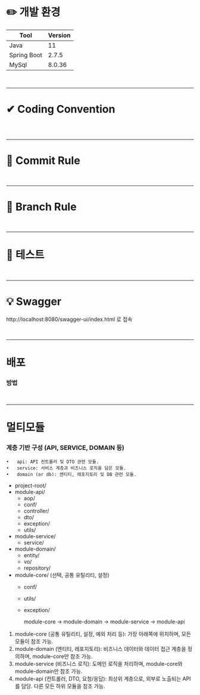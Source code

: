 # ✏️ 개발 환경 

| Tool        | Version               |
|-------------|-----------------------|
| Java        | 11                    |
| Spring Boot | 2.7.5                 |
| MySql       | 8.0.36                |

<br />

---

# ✔ Coding Convention

```

```

<br />

---

# 🙏 Commit Rule

<br />

---

# 📜 Branch Rule

<br />

---

# 🧪 테스트

<br />

---

# 💡 Swagger

http://localhost:8080/swagger-ui/index.html 로 접속

<br />

---

# 배포

### 방법

<br />

---

# 멀티모듈
### 계층 기반 구성 (API, SERVICE, DOMAIN 등)
	•	api: API 컨트롤러 및 DTO 관련 모듈.
	•	service: 서비스 계층과 비즈니스 로직을 담은 모듈.
	•	domain (or db): 엔티티, 레포지토리 및 DB 관련 모듈.

- project-root/
- module-api/
    - aop/
    - conf/ 
    - controller/
    - dto/ 
    - exception/
    - utils/
- module-service/
    - service/
- module-domain/
    - entity/
    - vo/
    - repository/
- module-core/ (선택, 공통 유틸리티, 설정)
    - conf/
    - utils/
    - exception/


      module-core -> module-domain -> module-service -> module-api
      		
1. module-core (공통 유틸리티, 설정, 예외 처리 등): 가장 아래쪽에 위치하며, 모든 모듈이 참조 가능.
2.	module-domain (엔티티, 레포지토리):
비즈니스 데이터와 데이터 접근 계층을 정의하며, module-core만 참조 가능.
3.	module-service (비즈니스 로직):
            도메인 로직을 처리하며, module-core와 module-domain만 참조 가능.
4.	module-api (컨트롤러, DTO, 요청/응답):
            최상위 계층으로, 외부로 노출되는 API를 담당. 다른 모든 하위 모듈을 참조 가능.
